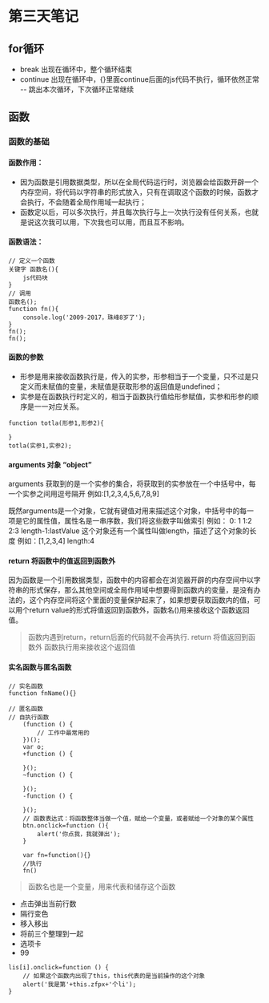 # 第三天笔记
## for循环
- break 出现在循环中，整个循环结束
- continue 出现在循环中，{}里面continue后面的js代码不执行，循环依然正常 -- 跳出本次循环，下次循环正常继续

## 函数
### 函数的基础
#### 函数作用：
-  因为函数是引用数据类型，所以在全局代码运行时，浏览器会给函数开辟一个内存空间，将代码以字符串的形式放入，只有在调取这个函数的时候，函数才会执行，不会随着全局作用域一起执行；
-  函数定以后，可以多次执行，并且每次执行与上一次执行没有任何关系，也就是说这次我可以用，下次我也可以用，而且互不影响。

#### 函数语法：
```
// 定义一个函数
关键字 函数名(){
	js代码块
}
// 调用
函数名();
function fn(){
	console.log('2009-2017，珠峰8岁了');
}
fn();
fn();
```
#### 函数的参数
- 形参是用来接收函数执行是，传入的实参，形参相当于一个变量，只不过是只定义而未赋值的变量，未赋值是获取形参的返回值是undefined；
- 实参是在函数执行时定义的，相当于函数执行值给形参赋值，实参和形参的顺序是一一对应关系。
```
function totla(形参1,形参2){
	
}
totla(实参1,实参2);
```
#### arguments 对象  “object”
arguments 获取到的是一个实参的集合，将获取到的实参放在一个中括号中，每一个实参之间用逗号隔开
例如:[1,2,3,4,5,6,7,8,9]

既然arguments是一个对象，它就有键值对用来描述这个对象，中括号中的每一项是它的属性值，属性名是一串序数，我们将这些数字叫做索引
例如：
0: 1
1:2
2:3
length-1:lastValue
这个对象还有一个属性叫做length，描述了这个对象的长度
例如：[1,2,3,4]     length:4

#### return 将函数中的值返回到函数外
因为函数是一个引用数据类型，函数中的内容都会在浏览器开辟的内存空间中以字符串的形式保存，那么其他空间或全局作用域中想要得到函数内的变量，是没有办法的，这个内存空间将这个里面的变量保护起来了，如果想要获取函数内的值，可以用个return value的形式将值返回到函数外，函数名()用来接收这个函数返回值。

> 函数内遇到return，return后面的代码就不会再执行.
> return 将值返回到函数外
> 函数执行用来接收这个返回值

#### 实名函数与匿名函数
```
// 实名函数
function fnName(){}
```
```
// 匿名函数
// 自执行函数
	(function () {
        // 工作中最常用的
    })();
    var o;
    +function () {
        
    }();
    ~function () {
        
    }();
    -function () {
        
    }();
    // 函数表达式：将函数整体当做一个值，赋给一个变量，或者赋给一个对象的某个属性
    btn.onclick=function (){
		alert('你点我，我就弹出');
	}
	
	var fn=function(){}
	//执行
	fn()
```
> 函数名也是一个变量，用来代表和储存这个函数

- 点击弹出当前行数
- 隔行变色
- 移入移出
- 将前三个整理到一起
- 选项卡
- 99

```
lis[i].onclick=function () {
	// 如果这个函数内出现了this，this代表的是当前操作的这个对象
    alert('我是第'+this.zfpx+'个li');
}
```
